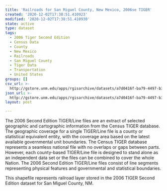 ```yaml
---
title: 'Railroads for San Miguel County, New Mexico, 2006se TIGER'
created: '2020-12-02T17:38:51.410923'
modified: '2020-12-02T17:38:51.410930'
state: active
type: dataset
tags:
  - 2006 Tiger Second Edition
  - Census Data
  - County
  - New Mexico
  - Railroads
  - San Miguel County
  - Tiger Data
  - Transportation
  - United States
groups: []
csv_url: >-
  http://gstore.unm.edu/apps/rgisarchive/datasets/a7d0416f-ba79-4497-b3ef-3a55dfe2475f/tgr2006se_sanm_lkb.derived.csv
json_url: >-
  http://gstore.unm.edu/apps/rgisarchive/datasets/a7d0416f-ba79-4497-b3ef-3a55dfe2475f/tgr2006se_sanm_lkb.derived.json
layout: post

---
```

The 2006 Second Edition TIGER/Line files are an extract of selected geographic and cartographic information from the Census TIGER database.  The geographic coverage for a single TIGER/Line file is a county or statistical equivalent entity, with the coverage area based on the latest available governmental unit boundaries. The Census TIGER database represents a seamless national file with no overlaps or gaps between parts.  However, each county-based TIGER/Line file is designed to stand alone as an independent data set or the files can be combined to cover the whole Nation.  The 2006 Second Edition  TIGER/Line files consist of line segments representing physical features and governmental and statistical boundaries.  

This shapefile represents railroad layer stored in the 2006 TIGER Second Edition dataset for San Miguel County, NM.
